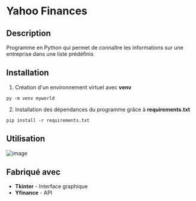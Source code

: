 # Yahoo Finances

## Description
Programme en Python qui permet de connaître les informations sur une entreprise dans une liste prédéfinis

## Installation
1. Création d'un environnement virtuel avec **venv**
````
py -m venv myworld
````

2. Installation des dépendances du programme grâce à **requirements.txt**
````
pip install -r requirements.txt
````

## Utilisation
![image](https://github.com/user-attachments/assets/d4efcfa0-e740-47c4-b33d-3150c37b32fc)

## Fabriqué avec
* **Tkinter** - Interface graphique
* **Yfinance** - API 
